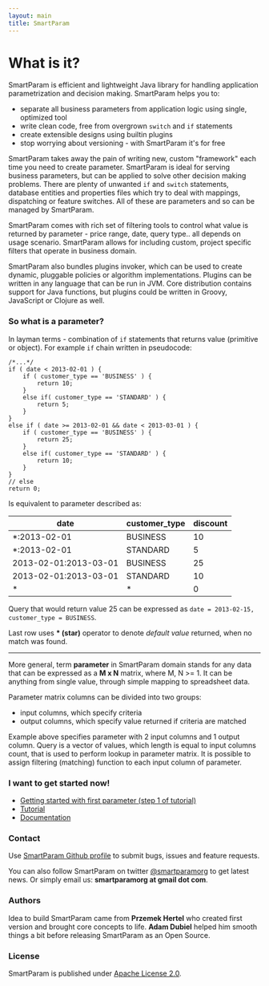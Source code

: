 ```yaml
---
layout: main
title: SmartParam
---
```


# What is it?

SmartParam is efficient and lightweight Java library for handling application parametrization and decision making.
SmartParam helps you to:

* separate all business parameters from application logic using single, optimized tool
* write clean code, free from overgrown `switch` and `if` statements
* create extensible designs using builtin plugins
* stop worrying about versioning - with SmartParam it's for free

SmartParam takes away the pain of writing new, custom "framework" each time you need to create parameter.
SmartParam is ideal for serving business parameters, but can be applied to solve other decision making problems.
There are plenty of unwanted `if` and `switch` statements, database entities and properties files which try to deal
with mappings, dispatching or feature switches. All of these are parameters and so can be managed by SmartParam.

SmartParam comes with rich set of filtering tools to control what value is returned by parameter - price range, date,
query type.. all depends on usage scenario. SmartParam allows for including custom, project specific filters that
operate in business domain.

SmartParam also bundles plugins invoker, which can be used to create dynamic, pluggable policies or algorithm
implementations. Plugins can be written in any language that can be run in JVM. Core distribution contains
support for Java functions, but plugins could be written in Groovy, JavaScript or Clojure as well.

### So what is a parameter?

In layman terms - combination of `if` statements that returns value (primitive or object). For example `if` chain
written in pseudocode:

```
/*...*/
if ( date < 2013-02-01 ) {
    if ( customer_type == 'BUSINESS' ) {
        return 10;
    }
    else if( customer_type == 'STANDARD' ) {
        return 5;
    }
}
else if ( date >= 2013-02-01 && date < 2013-03-01 ) {
    if ( customer_type == 'BUSINESS' ) {
        return 25;
    }
    else if( customer_type == 'STANDARD' ) {
        return 10;
    }
}
// else
return 0;
```

Is equivalent to parameter described as:

| date                  | customer_type | discount |
|-----------------------|---------------|----------|
| \*:2013-02-01         | BUSINESS      | 10       |
| \*:2013-02-01         | STANDARD      | 5        |
| 2013-02-01:2013-03-01 | BUSINESS      | 25       |
| 2013-02-01:2013-03-01 | STANDARD      | 10       |
| \*                    | \*            | 0        |

Query that would return value 25 can be expressed as `date = 2013-02-15, customer_type = BUSINESS`.

Last row uses **\* (star)** operator to denote *default value* returned, when no match was found.

----

More general, term **parameter** in SmartParam domain stands for any data that can be expressed as a **M x N** matrix,
where M, N >= 1. It can be anything from single value, through simple mapping to spreadsheet data.

Parameter matrix columns can be divided into two groups:

* input columns, which specify criteria
* output columns, which specify value returned if criteria are matched

Example above specifies parameter with 2 input columns and 1 output column. Query is a vector of values, which length
is equal to input columns count, that is used to perform lookup in parameter matrix. It is possible to assign
filtering (matching) function to each input column of parameter.

### I want to get started now!

* [Getting started with first parameter (step 1 of tutorial)](/tutorial/step-1-first-parameter.html)
* [Tutorial](/tutorial/tutorial.html)
* [Documentation](/doc/domain.html)


### Contact

Use [SmartParam Github profile](https://github.com/smartparam/) to submit bugs, issues and feature
requests.

You can also follow SmartParam on twitter [@smartparamorg](https://twitter.com/smartparamorg) to get latest news.
Or simply email us: **smartparamorg at gmail dot com**.

### Authors

Idea to build SmartParam came from **Przemek Hertel** who created first version and brought core concepts to life.
**Adam Dubiel** helped him smooth things a bit before releasing SmartParam as an Open Source.

### License

SmartParam is published under [Apache License 2.0](http://www.apache.org/licenses/LICENSE-2.0).
